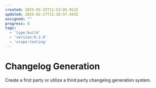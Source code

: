 ```yaml
---
created: 2025-02-25T11:53:05.912Z
updated: 2025-02-27T11:10:57.443Z
assigned: ""
progress: 0
tags:
  - 'type:build'
  - 'version:0.2.0'
  - 'scope:tooling'
---
```


# Changelog Generation

Create a first party or utilize a third party changelog generation system.

